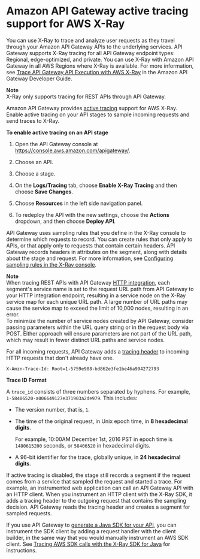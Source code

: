 # Amazon API Gateway active tracing support for AWS X\-Ray<a name="xray-services-apigateway"></a>

You can use X\-Ray to trace and analyze user requests as they travel through your Amazon API Gateway APIs to the underlying services\. API Gateway supports X\-Ray tracing for all API Gateway endpoint types: Regional, edge\-optimized, and private\. You can use X\-Ray with Amazon API Gateway in all AWS Regions where X\-Ray is available\. For more information, see [Trace API Gateway API Execution with AWS X\-Ray](https://docs.aws.amazon.com/apigateway/latest/developerguide/apigateway-xray.html) in the Amazon API Gateway Developer Guide\.

**Note**  
X\-Ray only supports tracing for REST APIs through API Gateway\.

Amazon API Gateway provides [active tracing](xray-services.md) support for AWS X\-Ray\. Enable active tracing on your API stages to sample incoming requests and send traces to X\-Ray\.

**To enable active tracing on an API stage**

1. Open the API Gateway console at [https://console\.aws\.amazon\.com/apigateway/](https://console.aws.amazon.com/apigateway/)\. 

1. Choose an API\.

1. Choose a stage\.

1. On the **Logs/Tracing** tab, choose **Enable X\-Ray Tracing** and then choose **Save Changes**\.

1. Choose **Resources** in the left side navigation panel\.

1. To redeploy the API with the new settings, choose the **Actions** dropdown, and then choose **Deploy API**\.

API Gateway uses sampling rules that you define in the X\-Ray console to determine which requests to record\. You can create rules that only apply to APIs, or that apply only to requests that contain certain headers\. API Gateway records headers in attributes on the segment, along with details about the stage and request\. For more information, see [Configuring sampling rules in the X\-Ray console](xray-console-sampling.md)\.

**Note**  
When tracing REST APIs with API Gateway [HTTP integration](https://docs.aws.amazon.com/apigateway/latest/developerguide/setup-http-integrations.html), each segment's service name is set to the request URL path from API Gateway to your HTTP integration endpoint, resulting in a service node on the X\-Ray service map for each unique URL path\. A large number of URL paths may cause the service map to exceed the limit of 10,000 nodes, resulting in an error\.  
To minimize the number of service nodes created by API Gateway, consider passing parameters within the URL query string or in the request body via POST\. Either approach will ensure parameters are not part of the URL path, which may result in fewer distinct URL paths and service nodes\. 

For all incoming requests, API Gateway adds a [tracing header](xray-concepts.md#xray-concepts-tracingheader) to incoming HTTP requests that don't already have one\.

```
X-Amzn-Trace-Id: Root=1-5759e988-bd862e3fe1be46a994272793
```

**Trace ID Format**

A `trace_id` consists of three numbers separated by hyphens\. For example, `1-58406520-a006649127e371903a2de979`\. This includes:
+ The version number, that is, `1`\.
+ The time of the original request, in Unix epoch time, in **8 hexadecimal digits**\.

  For example, 10:00AM December 1st, 2016 PST in epoch time is `1480615200` seconds, or `58406520` in hexadecimal digits\.
+ A 96\-bit identifier for the trace, globally unique, in **24 hexadecimal digits**\.

If active tracing is disabled, the stage still records a segment if the request comes from a service that sampled the request and started a trace\. For example, an instrumented web application can call an API Gateway API with an HTTP client\. When you instrument an HTTP client with the X\-Ray SDK, it adds a tracing header to the outgoing request that contains the sampling decision\. API Gateway reads the tracing header and creates a segment for sampled requests\.

If you use API Gateway to [generate a Java SDK for your API](https://docs.aws.amazon.com/apigateway/latest/developerguide/how-to-generate-sdk.html), you can instrument the SDK client by adding a request handler with the client builder, in the same way that you would manually instrument an AWS SDK client\. See [Tracing AWS SDK calls with the X\-Ray SDK for Java](xray-sdk-java-awssdkclients.md) for instructions\.